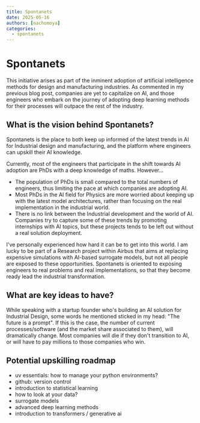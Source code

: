 ```yaml
---
title: Spontanets
date: 2025-05-16
authors: [nachomoya]
categories:
  - spontanets
---
```

<!-- more -->
# Spontanets
This initiative arises as part of the inminent adoption of artificial intelligence methods for design and manufacturing industries. As commented in my previous blog post, companies are yet to capitalize on AI, and those engineers who embark on the journey of adopting deep learning methods for their processes will outpace the rest of the industry. 


## What is the vision behind Spontanets?
Spontanets is the place to both keep up informed of the latest trends in AI for Industrial design and manufacturing, and the platform where engineers can upskill their AI knowledge. 

Currently, most of the engineers that participate in the shift towards AI adoption are PhDs with a deep knowledge of maths. However...
 - The population of PhDs is small compared to the total numbers of engineers, thus limiting the pace at which companies are adopting AI.
 - Most PhDs in the AI field for Physics are more worried about keeping up with the latest model architectures, rather than focusing on the real implementation in the industrial world.
 - There is no link between the Industrial development and the world of AI. Companies try to capture some of these trends by promoting internships with AI topics, but these projects tends to be left out without a real solution deployment.

I've personally experienced how hard it can be to get into this world. I am lucky to be part of a Research project within Airbus that aims at replacing expensive simulations with AI-based surrogate models, but not all people are exposed to these opportunities. Spontanets is oriented to exposing engineers to real problems and real implementations, so that they become ready lead the industrial transformation.


## What are key ideas to have?
While speaking with a startup founder who's building an AI solution for Industrial Design, some words he mentioned sticked in my head: "The future is a prompt". If this is the case, the number of current processes/software (and the market share associated to them), will dramatically change. Most companies will die if they don't transition to AI, or will have to pay millions to those companies who win.  

## Potential upskilling roadmap
- uv essentials: how to manage your python environments?
- github: version control
- introduction to statistical learning
- how to look at your data?
- surrogate models
- advanced deep learning methods
- introduction to transformers / generative ai
